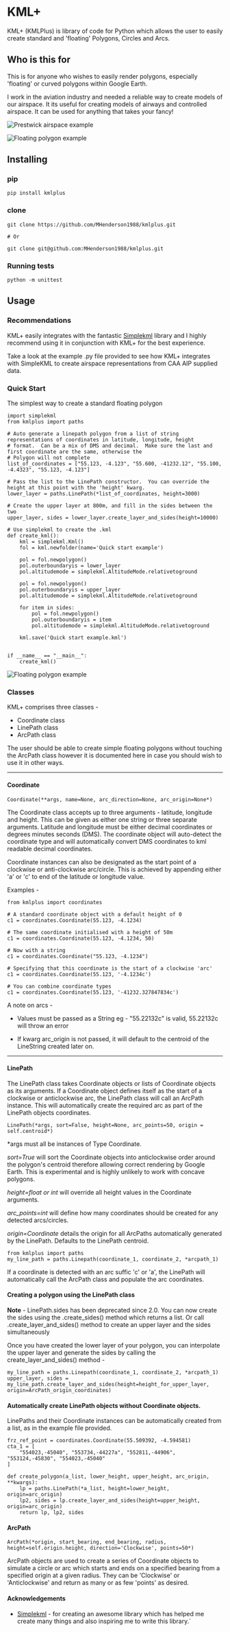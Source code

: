 # KML+

KML+ (KMLPlus) is library of code for Python which allows the user to easily create standard and 'floating' Polygons,
Circles and Arcs.


## Who is this for

This is for anyone who wishes to easily render polygons, especially 'floating' or curved polygons within Google Earth.

I work in the aviation industry and needed a reliable way to create models of our airspace. It its useful for creating
models of airways and controlled airspace. It can be used for anything that takes your fancy!

![Prestwick airspace example](img/egpk_airspace_sideon.png)

![Floating polygon example](img/floating_polygon_1.jpg)


## Installing

### pip

```
pip install kmlplus
```

### clone

```
git clone https://github.com/MHenderson1988/kmlplus.git

# Or

git clone git@github.com:MHenderson1988/kmlplus.git
```

### Running tests

```
python -m unittest
```

## Usage

### Recommendations

KML+ easily integrates with the fantastic [Simplekml](https://pypi.org/project/simplekml/) library and I highly
recommend using it in conjunction with KML+ for the best experience.

Take a look at the example .py file provided to see how KML+ integrates with SimpleKML to create airspace
representations from CAA AIP supplied data.

### Quick Start

The simplest way to create a standard floating polygon

```bazaar
import simplekml
from kmlplus import paths

# Auto generate a linepath polygon from a list of string representations of coordinates in latitude, longitude, height
# format.  Can be a mix of DMS and decimal.  Make sure the last and first coordinate are the same, otherwise the
# Polygon will not complete
list_of_coordinates = ["55.123, -4.123", "55.600, -41232.12", "55.100, -4.4323", "55.123, -4.123"]

# Pass the list to the LinePath constructor.  You can override the height at this point with the 'height' kwarg.
lower_layer = paths.LinePath(*list_of_coordinates, height=3000)

# Create the upper layer at 800m, and fill in the sides between the two
upper_layer, sides = lower_layer.create_layer_and_sides(height=10000)

# Use simplekml to create the .kml
def create_kml():
    kml = simplekml.Kml()
    fol = kml.newfolder(name='Quick start example')

    pol = fol.newpolygon()
    pol.outerboundaryis = lower_layer
    pol.altitudemode = simplekml.AltitudeMode.relativetoground

    pol = fol.newpolygon()
    pol.outerboundaryis = upper_layer
    pol.altitudemode = simplekml.AltitudeMode.relativetoground

    for item in sides:
        pol = fol.newpolygon()
        pol.outerboundaryis = item
        pol.altitudemode = simplekml.AltitudeMode.relativetoground

    kml.save('Quick start example.kml')


if __name__ == "__main__":
    create_kml()
```

![Floating polygon example](img/quick_start.jpg)

### Classes

KML+ comprises three classes -

- Coordinate class
- LinePath class
- ArcPath class

The user should be able to create simple floating polygons without touching the ArcPath class however it is documented
here in case you should wish to use it in other ways.

***

#### Coordinate

```bazaar
Coordinate(**args, name=None, arc_direction=None, arc_origin=None*)
```

The Coordinate class accepts up to three arguments - latitude, longitude and height. This can be given as either one
string or three separate arguments. Latitude and longitude must be either decimal coordinates or degrees minutes
seconds (DMS). The coordinate object will auto-detect the coordinate type and will automatically convert DMS coordinates
to kml readable decimal coordinates.

Coordinate instances can also be designated as the start point of a clockwise or anti-clockwise arc/circle. This is
achieved by appending either 'a' or 'c' to end of the latitude or longitude value.

Examples -

```bazaar
from kmlplus import coordinates

# A standard coordinate object with a default height of 0
c1 = coordinates.Coordinate(55.123, -4.1234)

# The same coordinate initialised with a height of 50m
c1 = coordinates.Coordinate(55.123, -4.1234, 50)

# Now with a string
c1 = coordinates.Coordinate("55.123, -4.1234")

# Specifying that this coordinate is the start of a clockwise 'arc'
c1 = coordinates.Coordinate(55.123, '-4.1234c')

# You can combine coordinate types
c1 = coordinates.Coordinate(55.123, '-41232.327847834c')
```

A note on arcs -

* Values must be passed as a String eg - "55.22132c" is valid, 55.22132c will throw an error

* If kwarg arc_origin is not passed, it will default to the centroid of the LineString created later on.

***

#### LinePath

The LinePath class takes Coordinate objects or lists of Coordinate objects as its arguments. If a Coordinate object
defines itself as the start of a clockwise or anticlockwise arc, the LinePath class will call an ArcPath instance. This
will automatically create the required arc as part of the LinePath objects coordinates.

```bazaar
LinePath(*args, sort=False, height=None, arc_points=50, origin = self.centroid*)
```

*args must all be instances of Type Coordinate.

*sort=True* will sort the Coordinate objects into anticlockwise order around the polygon's centroid therefore allowing
correct rendering by Google Earth. This is experimental and is highly unlikely to work with concave polygons.

*height=float or int* will override all height values in the Coordinate arguments.

*arc_points=int* will define how many coordinates should be created for any detected arcs/circles.

*origin=Coordinate* details the origin for all ArcPaths automatically generated by the LinePath. Defaults to the
LinePath centroid.

```bazaar
from kmlplus import paths
my_line_path = paths.Linepath(coordinate_1, coordinate_2, *arcpath_1)
```

If a coordinate is detected with an arc suffic 'c' or 'a', the LinePath will automatically call the ArcPath class and
populate the arc coordinates.

#### Creating a polygon using the LinePath class

**Note** - LinePath.sides has been deprecated since 2.0. You can now create the sides using the .create_sides() method
which returns a list. Or call .create_layer_and_sides() method to create an upper layer and the sides simultaneously

Once you have created the lower layer of your polygon, you can interpolate the upper layer and generate the sides by
calling the create_layer_and_sides() method -

```bazaar
my_line_path = paths.Linepath(coordinate_1, coordinate_2, *arcpath_1)
upper_layer, sides = my_line_path.create_layer_and_sides(height=height_for_upper_layer, origin=ArcPath_origin_coordinates)
```

#### Automatically create LinePath objects without Coordinate objects.

LinePaths and their Coordinate instances can be automatically created from a list, as in the example file provided.

```bazaar
frz_ref_point = coordinates.Coordinate(55.509392, -4.594581)
cta_1 = [
    "554023,-45040", "553734,-44227a", "552811,-44906", "553124,-45830", "554023,-45040"
]

def create_polygon(a_list, lower_height, upper_height, arc_origin, **kwargs):
    lp = paths.LinePath(*a_list, height=lower_height, origin=arc_origin)
    lp2, sides = lp.create_layer_and_sides(height=upper_height, origin=arc_origin)
    return lp, lp2, sides
```

#### ArcPath

```bazaar
ArcPath(*origin, start_bearing, end_bearing, radius, height=self.origin.height, direction='Clockwise', points=50*)
```

ArcPath objects are used to create a series of Coordinate objects to simulate a circle or arc which starts and ends on a
specified bearing from a specified origin at a given radius. They can be 'Clockwise' or 'Anticlockwise' and return as
many or as few 'points' as desired.

#### Acknowledgements

- [Simplekml](https://pypi.org/project/simplekml/) - for creating an awesome library which has helped me create many
  things and also inspiring me to write this library.`


